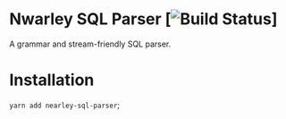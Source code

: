 # Nwarley SQL Parser [![Build Status](https://travis-ci.org/github_username/github_repo.svg?branch=master)]

A grammar and stream-friendly SQL parser.

# Installation

`yarn add nearley-sql-parser`;
